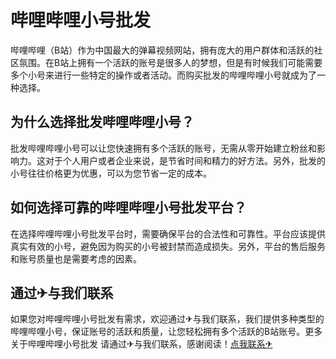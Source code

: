 # 哔哩哔哩小号批发

哔哩哔哩（B站）作为中国最大的弹幕视频网站，拥有庞大的用户群体和活跃的社区氛围。在B站上拥有一个活跃的账号是很多人的梦想，但是有时候我们可能需要多个小号来进行一些特定的操作或者活动。而购买批发的哔哩哔哩小号就成为了一种选择。

## 为什么选择批发哔哩哔哩小号？

批发哔哩哔哩小号可以让您快速拥有多个活跃的账号，无需从零开始建立粉丝和影响力。这对于个人用户或者企业来说，是节省时间和精力的好方法。另外，批发的小号往往价格更为优惠，可以为您节省一定的成本。

## 如何选择可靠的哔哩哔哩小号批发平台？

在选择哔哩哔哩小号批发平台时，需要确保平台的合法性和可靠性。平台应该提供真实有效的小号，避免因为购买的小号被封禁而造成损失。另外，平台的售后服务和账号质量也是需要考虑的因素。

## 通过✈与我们联系

如果您对哔哩哔哩小号批发有需求，欢迎通过✈与我们联系，我们提供多种类型的哔哩哔哩小号，保证账号的活跃和质量，让您轻松拥有多个活跃的B站账号。更多关于哔哩哔哩小号批发 请通过✈与我们联系，感谢阅读！[点我联系✈](https://en.G208.com)